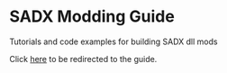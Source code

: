 # SADX Modding Guide
Tutorials and code examples for building SADX dll mods

Click [here](https://github.com/kellsnc/sadx-modding-guide/wiki) to be redirected to the guide.
